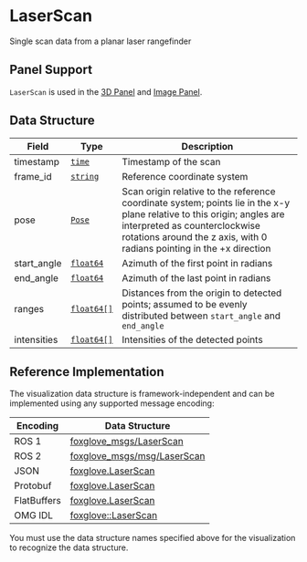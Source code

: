 # LaserScan

Single scan data from a planar laser rangefinder

## Panel Support

`LaserScan` is used in the [3D Panel](../panel/2-3d-panel) and [Image Panel](../panel/image-panel).

## Data Structure

| Field       | Type                                      | Description                                                                                                                                                                                                                       |
| ----------- | ----------------------------------------- | --------------------------------------------------------------------------------------------------------------------------------------------------------------------------------------------------------------------------------- |
| timestamp   | [`time`](./built-in%20types#time)         | Timestamp of the scan                                                                                                                                                                                                             |
| frame_id    | [`string`](./built-in%20types#string)     | Reference coordinate system                                                                                                                                                                                                       |
| pose        | [`Pose`](./pose)                          | Scan origin relative to the reference coordinate system; points lie in the x-y plane relative to this origin; angles are interpreted as counterclockwise rotations around the z axis, with 0 radians pointing in the +x direction |
| start_angle | [`float64`](./built-in%20types#float64)   | Azimuth of the first point in radians                                                                                                                                                                                             |
| end_angle   | [`float64`](./built-in%20types#float64)   | Azimuth of the last point in radians                                                                                                                                                                                              |
| ranges      | [`float64[]`](./built-in%20types#float64) | Distances from the origin to detected points; assumed to be evenly distributed between `start_angle` and `end_angle`                                                                                                              |
| intensities | [`float64[]`](./built-in%20types#float64) | Intensities of the detected points                                                                                                                                                                                                |

## Reference Implementation

The visualization data structure is framework-independent and can be implemented using any supported message encoding:

| Encoding    | Data Structure                                                                                                  |
| ----------- | --------------------------------------------------------------------------------------------------------------- |
| ROS 1       | [foxglove_msgs/LaserScan](https://github.com/foxglove/foxglove-sdk/blob/main/schemas/ros1/LaserScan.msg)        |
| ROS 2       | [foxglove_msgs/msg/LaserScan](https://github.com/foxglove/foxglove-sdk/blob/main/schemas/ros2/LaserScan.msg)    |
| JSON        | [foxglove.LaserScan](https://github.com/foxglove/foxglove-sdk/blob/main/schemas/jsonschema/LaserScan.json)      |
| Protobuf    | [foxglove.LaserScan](https://github.com/foxglove/foxglove-sdk/blob/main/schemas/proto/foxglove/LaserScan.proto) |
| FlatBuffers | [foxglove.LaserScan](https://github.com/foxglove/foxglove-sdk/blob/main/schemas/flatbuffer/LaserScan.fbs)       |
| OMG IDL     | [foxglove::LaserScan](https://github.com/foxglove/foxglove-sdk/blob/main/schemas/omgidl/foxglove/LaserScan.idl) |

You must use the data structure names specified above for the visualization to recognize the data structure.
